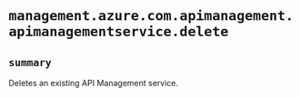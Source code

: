 # `management.azure.com.apimanagement.apimanagementservice.delete`

## `summary`
Deletes an existing API Management service.


